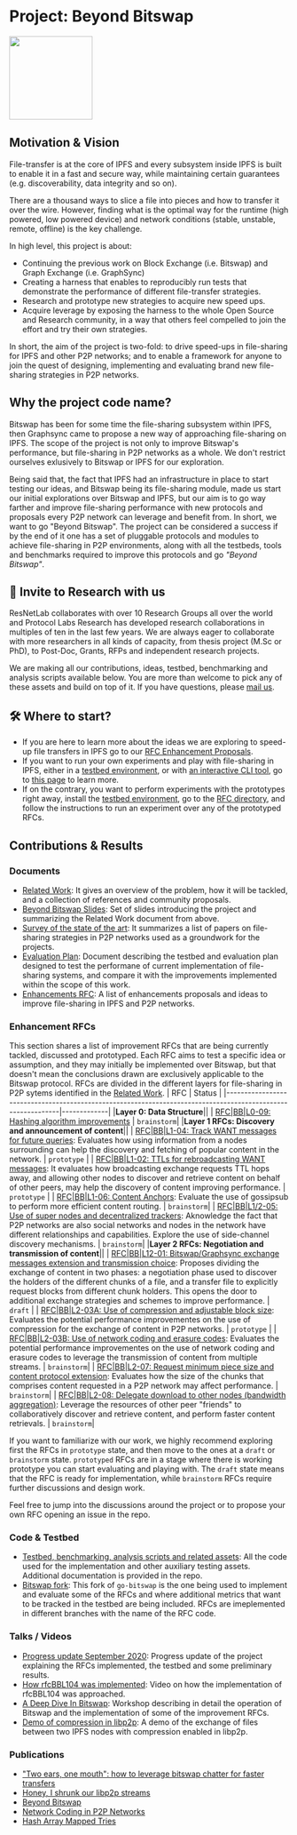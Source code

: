 # Project: Beyond Bitswap

<p align="left">
  <a href="https://github.com/protocol/ResNetLab" title="ResNetLab">
    <img src="https://research.protocol.ai/images/resnetlab/resnetlab_logo_blue.svg" width="150" />
  </a>
</p>

## Motivation & Vision

File-transfer is at the core of IPFS and every subsystem inside IPFS is built to enable it in a fast and secure way, while maintaining certain guarantees (e.g. discoverability, data integrity and so on).

There are a thousand ways to slice a file into pieces and how to transfer it over the wire. However, finding what is the optimal way for the runtime (high powered, low powered device) and network conditions (stable, unstable, remote, offline) is the key challenge.

In high level, this project is about:
* Continuing the previous work on Block Exchange (i.e. Bitswap) and Graph Exchange (i.e. GraphSync)
* Creating a harness that enables to reproducibly run tests that demonstrate the performance of different file-transfer strategies.
* Research and prototype new strategies to acquire new speed ups.
* Acquire leverage by exposing the harness to the whole Open Source and Research community, in a way that others feel compelled to join the effort and try their own strategies.

In short, the aim of the project is two-fold: to drive speed-ups in file-sharing for IPFS and other P2P networks; and to enable a framework for anyone to join the quest of designing, implementing and evaluating brand new file-sharing strategies in P2P networks. 

## Why the project code name?

Bitswap has been for some time the file-sharing subsystem within IPFS, then Graphsync came to propose a new way of approaching file-sharing on IPFS. The scope of the project is not only to improve Bitswap's performance, but file-sharing in P2P networks as a whole. We don't restrict ourselves exlusively to Bitswap or IPFS for our exploration.

Being said that, the fact that IPFS had an infrastructure in place to start testing our ideas, and Bitswap being its file-sharing module, made us start our initial explorations over Bitswap and IPFS, but our aim is to go way farther and improve file-sharing performance with new protocols and proposals every P2P network can leverage and benefit from. In short, we want to go "Beyond Bitswap". The project can be considered a success if by the end of it one has a set of pluggable protocols and modules to achieve file-sharing in P2P environments, along with all the testbeds, tools and benchmarks required to improve this protocols and go _"Beyond Bitswap"_.

## 💌 Invite to Research with us

ResNetLab collaborates with over 10 Research Groups all over the world and Protocol Labs Research has developed research collaborations in multiples of ten in the last few years. We are always eager to collaborate with more researchers in all kinds of capacity, from thesis project (M.Sc or PhD), to Post-Doc, Grants, RFPs and independent research projects.

We are making all our contributions, ideas, testbed, benchmarking and analysis scripts available below. You are more than welcome to pick any of these assets and build on top of it. If you have questions, please [mail us](mailto:resnetlab@protocol.ai).

## 🛠️ Where to start?
* If you are here to learn more about the ideas we are exploring to speed-up file transfers in IPFS go to our [RFC Enhancement Proposals](#Enhancement-RFCs).
* If you want to run your own experiments and play with file-sharing in IPFS, either in a [testbed environment](./testbed/testbed), or with [an interactive CLI tool](./testbed/probe), go to [this page](./testbed) to learn more.
* If on the contrary, you want to perform experiments with the prototypes right away, install the [testbed environment](./testbed/testbed), go to the [RFC directory](./testbed), and follow the instructions to run an experiment over any of the prototyped RFCs. 

## Contributions & Results

### Documents

* [Related Work](https://docs.google.com/document/d/14AE8OJvSpkhguq2k1Gfc9h0JvorvLgOUSVrj3CnOkQk/edit#heading=h.nxkc23tlbqhl): It gives an overview of the problem, how it will be tackled, and a collection of references and community proposals.
* [Beyond Bitswap Slides](https://docs.google.com/presentation/d/18_aRTye2t6Xs_VhKwEbhvCYYu9ePaLgamIrJkpUDtfY/edit?usp=sharing): Set of slides introducing the project and summarizing the Related Work document from above. <!-- These slides were used to introduce the project in the following [talk](???). -->
* [Survey of the state of the art](https://docs.google.com/document/d/172q0EQFPDrVrWGt5TiEj2MToTXIor4mP1gCuKv4re5I/edit?usp=sharing): It summarizes a list of papers on file-sharing strategies in P2P networks used as a groundwork for the projects.
* [Evaluation Plan](https://docs.google.com/document/d/1LYs3WDCwpkrBdfrnB_LE0xsxdMCIhXdCchIkbzZc8OE/edit#heading=h.nxkc23tlbqhl): Document describing the testbed and evaluation plan designed to test the performane of current implementation of file-sharing systems, and compare it with the improvements implemented within the scope of this work.
* [Enhancements RFC](#enhancements-rfcs): A list of enhancements proposals and ideas to improve file-sharing in IPFS and P2P networks.<!-- * [Test Results](https://docs.google.com/document/d/1zPpgnr9ykJr5PAvShJBGhKKRDRbsglb00MPc5eVEU4Q/edit#): This document collects the results of the tests performed in the scope of the project. -->

### Enhancement RFCs
This section shares a list of improvement RFCs that are being currently tackled, discussed and prototyped. Each RFC aims to test a specific idea or assumption, and they may initially be implemented over Bitswap, but that doesn't mean the conclusions drawn are exclusively applicable to the Bitswap protocol. RFCs are divided in the different layers for file-sharing in P2P sytems identified in the [Related Work](https://docs.google.com/document/d/14AE8OJvSpkhguq2k1Gfc9h0JvorvLgOUSVrj3CnOkQk/edit#heading=h.nxkc23tlbqhl).
| RFC                                                                                                         | Status      |
|-------------------------------------------------------------------------------------------------------------|-------------|
|**Layer 0: Data Structure**||
| [RFC\|BB\|L0-09: Hashing algorithm improvements](./RFC/rfcBBL009)                                             | `brainstorm`|
|**Layer 1 RFCs: Discovery and announcement of content**||
| [RFC\|BB\|L1-04: Track WANT messages for future queries](./RFC/rfcBBL104): Evaluates how using information from a nodes surrounding can help the discovery and fetching of popular content in the network.                                   | `prototype` |
| [RFC\|BB\|L1-02: TTLs for rebroadcasting WANT messages](./RFC/rfcBBL102): It evaluates how broadcasting exchange requests TTL hops away, and allowing other nodes to discover and retrieve content on behalf of other peers, may help the discovery of content improving performance.                                   | `prototype` |
| [RFC\|BB\|L1-06: Content Anchors](https://github.com/protocol/ResNetLab/issues/6): Evaluate the use of gossipsub to perform more efficient content routing.                             | `brainstorm`|
| [RFC\|BB\|L1/2-05: Use of super nodes and decentralized trackers](./RFC/rfcBBL1205): Aknowledge the fact that P2P networks are also social networks and nodes in the network have different relationships and capabilities. Explore the use of side-channel discovery mechanisms.                        | `brainstorm`|
|**Layer 2 RFCs: Negotiation and transmission of content**||
| [RFC\|BB\|L12-01: Bitswap/Graphsync exchange messages extension and transmission choice](./RFC/rfcBBL1201): Proposes dividing the exchange of content in two phases: a negotiation phase used to discover the holders of the different chunks of a file, and a transfer file to explicitly request blocks from different chunk holders. This opens the door to additional exchange strategies and schemes to improve performance. | `draft`     |
| [RFC\|BB\|L2-03A: Use of compression and adjustable block size](./RFC/rfcBBL203A): Evaluates the potential performance improvementes on the use of compression for the exchange of content in P2P networks.                          | `prototype` |
| [RFC\|BB\|L2-03B: Use of network coding and erasure codes](./RFC/rfcBBL203B): Evaluates the potential performance improvementes on the use of network coding and erasure codes to leverage the transmission of content from multiple streams.                               | `brainstorm`|
| [RFC\|BB\|L2-07: Request minimum piece size and content protocol extension](./RFC/rfcBBL207): Evaluates how the size of the chunks that comprises content requested in a P2P network may affect performance.               | `brainstorm`|
| [RFC\|BB\|L2-08: Delegate download to other nodes (bandwidth aggregation)](./RFC/rfcBBL208): Leverage the resources of other peer "friends" to collaboratively discover and retrieve content, and perform faster content retrievals.                | `brainstorm`|

If you want to familiarize with our work, we highly recommend exploring first the RFCs in `prototype` state, and then move to the ones at a `draft` or `brainstorm` state. `prototyped` RFCs are in a stage where there is working prototype you can start evaluating and playing with. The `draft` state means that the RFC is ready for implementation, while `brainstorm` RFCs require further discussions and design work.

Feel free to jump into the discussions around the project or to propose your own RFC opening an issue in the repo.

### Code & Testbed

* [Testbed, benchmarking, analysis scripts and related assets](./testbed): All the code used for the implementation and other auxiliary testing assets. Additional documentation is provided in the repo.
* [Bitswap fork](https://github.com/adlrocha/go-bitswap): This fork of `go-bitswap` is the one being used to implement and evaluate some of the RFCs and where additional metrics that want to be tracked in the testbed are being included. RFCs are imeplemented in different branches with the name of the RFC code.

### Talks / Videos

<!-- * [Introduction to Beyond Bitswap project](??): Introductory talk to show the initial work and motivate the project. -->
* [Progress update September 2020](https://drive.google.com/file/d/1vUWnfQMIqz9hoqWB941vbzqkP16-_ydd/view?usp=sharing): Progress update of the project explaining the RFCs implemented, the testbed and some preliminary results.
* [How rfcBBL104 was implemented](https://drive.google.com/file/d/1YS3RoNdeeG1vauJpfvHvKUQzPHr97eHF/view?usp=sharingg): Video on how the implementation of rfcBBL104 was approached. 
* [A Deep Dive In Bitswap](https://drive.google.com/file/d/1jgTOFFtRL0UYeDk98NHoNlEuujBaK08b/view?usp=sharing): Workshop describing in detail the operation of Bitswap and the implementation of some of the improvement RFCs.
* [Demo of compression in libp2p](https://drive.google.com/file/d/1YcemfkS5ZNnH66-tTGmerNrgrsW-bbpD/view?usp=sharing): A demo of the exchange of files between two IPFS nodes with compression enabled in libp2p.

### Publications
* ["Two ears, one mouth": how to leverage bitswap chatter for faster transfers](https://research.protocol.ai/blog/2020/two-ears-one-mouth-how-to-leverage-bitswap-chatter-for-faster-transfers/)
* [Honey, I shrunk our libp2p streams](https://research.protocol.ai/blog/2020/honey-i-shrunk-our-libp2p-streams/)
* [Beyond Bitswap](https://adlrocha.substack.com/p/adlrocha-beyond-bitswap-i)
* [Network Coding in P2P Networks](https://adlrocha.substack.com/p/adlrocha-network-coding-in-p2p-networks)
* [Hash Array Mapped Tries](https://adlrocha.substack.com/p/adlrocha-hash-array-mapped-tries)